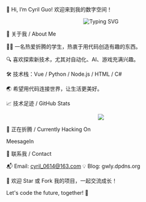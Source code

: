 👋 Hi, I’m Cyril Guo! 欢迎来到我的数字空间！

<p align="center"> <img src="https://readme-typing-svg.demolab.com?font=Fira+Code&pause=1000&center=true&width=435&lines=Hello+World!;Coding+Is+My+Superpower!;Keep+Learning%2C+Keep+Growing!" alt="Typing SVG" /> </p>

🚀 关于我 / About Me

🧑‍💻 一名热爱折腾的学生，热衷于用代码创造有趣的东西。

🔍 喜欢探索新技术，尤其对自动化、AI、游戏充满兴趣。

🛠️ 技术栈：Vue / Python / Node.js / HTML / C#

🌏 希望用代码连接世界，让生活更美好。

📈 技术足迹 / GitHub Stats

<p align="center"> <img src="https://github-readme-stats.vercel.app/api?username=CyrilGuoCODE&show_icons=true&theme=radical" /> </p>

🧩 正在折腾 / Currently Hacking On

MeesageIn

💬 联系我 / Contact

📬 Email: cyril_0614@163.com
💡 Blog: gwly.dpdns.org

🌟 欢迎 Star 或 Fork 我的项目，一起交流成长！

Let's code the future, together! 🚀
